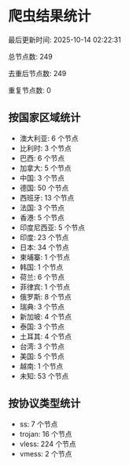 # 爬虫结果统计

最后更新时间: 2025-10-14 02:22:31

总节点数: 249

去重后节点数: 249

重复节点数: 0

## 按国家区域统计

- 澳大利亚: 6 个节点
- 比利时: 3 个节点
- 巴西: 6 个节点
- 加拿大: 5 个节点
- 中国: 3 个节点
- 德国: 50 个节点
- 西班牙: 13 个节点
- 法国: 3 个节点
- 香港: 5 个节点
- 印度尼西亚: 5 个节点
- 印度: 23 个节点
- 日本: 34 个节点
- 柬埔寨: 1 个节点
- 韩国: 1 个节点
- 荷兰: 6 个节点
- 菲律宾: 1 个节点
- 俄罗斯: 8 个节点
- 瑞典: 3 个节点
- 新加坡: 4 个节点
- 泰国: 3 个节点
- 土耳其: 4 个节点
- 台湾: 3 个节点
- 美国: 5 个节点
- 越南: 1 个节点
- 未知: 53 个节点

## 按协议类型统计

- ss: 7 个节点
- trojan: 16 个节点
- vless: 224 个节点
- vmess: 2 个节点
